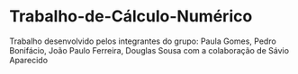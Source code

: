 # Trabalho-de-Cálculo-Numérico
Trabalho desenvolvido pelos integrantes do grupo: Paula Gomes, Pedro Bonifácio, João Paulo Ferreira, Douglas Sousa com a colaboração de Sávio Aparecido

